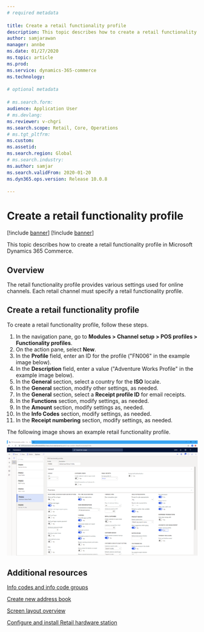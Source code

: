 ```yaml
---
# required metadata

title: Create a retail functionality profile
description: This topic describes how to create a retail functionality profile in Microsoft Dynamics 365 Commerce.
author: samjarawan
manager: annbe
ms.date: 01/27/2020
ms.topic: article
ms.prod: 
ms.service: dynamics-365-commerce
ms.technology: 

# optional metadata

# ms.search.form: 
audience: Application User
# ms.devlang: 
ms.reviewer: v-chgri
ms.search.scope: Retail, Core, Operations
# ms.tgt_pltfrm: 
ms.custom: 
ms.assetid: 
ms.search.region: Global
# ms.search.industry: 
ms.author: samjar
ms.search.validFrom: 2020-01-20
ms.dyn365.ops.version: Release 10.0.8

---
```

# Create a retail functionality profile

[!include [banner](../includes/preview-banner.md)]
[!include [banner](../includes/banner.md)]

This topic describes how to create a retail functionality profile in Microsoft Dynamics 365 Commerce.

## Overview

The retail functionality profile provides various settings used for online channels. Each retail channel must specify a retail functionality profile.

## Create a retail functionality profile

To create a retail functionality profile, follow these steps.

1. In the navigation pane, go to **Modules \> Channel setup \> POS profiles \> Functionality profiles**.
1. On the action pane, select **New**.
1. In the **Profile** field, enter an ID for the profile ("FN006" in the example image below).
1. In the **Description** field, enter a value ("Adventure Works Profile" in the example image below).
1. In the **General** section, select a country for the **ISO** locale.
1. In the **General** section, modify other settings, as needed.
1. In the **General** section, select a **Receipt profile ID** for email receipts.
1. In the **Functions** section, modify settings, as needed.
1. In the **Amount** section, modify settings as, needed.
1. In the **Info Codes** section, modify settings, as needed.
1. In the **Receipt numbering** section, modify settings, as needed. 
  
The following image shows an example retail functionality profile.
  
![Retail functionality profile example](media/retail-functionality-profile.png)

## Additional resources

[Info codes and info code groups](../retail/info-codes-retail.md?toc=/dynamics365/commerce/toc.json)  		  

[Create new address book](new-address-book.md) 

[Screen layout overview](../retail/pos-screen-layouts.md?toc=/dynamics365/commerce/toc.json)		  

[Configure and install Retail hardware station](../retail/retail-hardware-station-configuration-installation.md?toc=/dynamics365/commerce/toc.json) 
